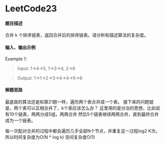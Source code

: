 # LeetCode23
#### 题目描述
合并 k 个排序链表，返回合并后的排序链表。请分析和描述算法的复杂度。
#### 输入、输出示例
Example 1:
> Input:    1->4->5,
            1->3->4,
            2->6

> Output:   1->1->2->3->4->4->5->6

#### 解题思路
最底层的算法还是和第21题一样，遍历两个表合并成一个表。
接下来的问题就是，两个表可以互相合并了，k个表应该怎么办？
这里用的是分治的思想，比如说有10个链表，两两分成5组，两两合并
然后5个链表继续两两合并，直到最终合并成为一个链表。

每一次配对合并的过程中都会遍历几乎全部N个节点，并重复这一过程log2 K次。
所以时间复杂度为O(N * log k)
空间复杂度O(1)